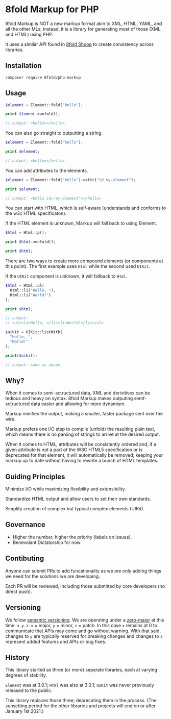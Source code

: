 # 8fold Markup for PHP

8fold Markup is NOT a new markup format akin to XML, HTML, YAML, and all the other MLs; instead, it is a library for generating most of those (XML and HTML) using PHP.

It uses a similar API found in [8fold Shoop](https://github.com/8fold/php-shoop) to create consistency across libraries.

## Installation

```
composer require 8fold/php-markup
```

## Usage

```php
$element = Element::fold("hello");

print $lement->unfold();

// output: <hello></hello>
```

You can also go straight to outputting a string.

```php
$element = Element::fold("hello");

print $element;

// output: <hello></hello>
```

You can add attributes to the elements.

```php
$element = Element::fold("hello")->attr("id my-element");

print $element;

// output: <hello id="my-element"></hello>
```

You can start with HTML, which is self-aware (understands and conforms to the w3c HTML specificaton).

If the HTML element is unknown, Markup will fall back to using Element.

```php
$html = Html::p();

print $html->unfold();

print $html;
```

There are two ways to create more compound elements (or components at this point). The first example uses `Html` while the second used `UIKit`.

If the `UIKit` component is unknown, it will fallback to `Html`.

```php
$html = Html::ul(
  Html::li("Hello, "),
  Html::li("World!")
);

print $html;

// output:
// <ul><li>Hello, </li><li>World!</li></ul>

$uikit = UIKit::listWith(
  "Hello, ",
  "World!"
);

print($uikit);

// output: same as above
```

## Why?

When it comes to semi-sctructured data, XML and derivitives can be tedious and heavy on syntax. 8fold Markup makes outputing semf-sctructured data easier and allowing for more dynamism.

Markup minifies the output, making a smaller, faster package sent over the wire.

Markup prefers one I/O step to compile (unfold) the resulting plain text, which means there is no parsing of strings to arrive at the desired output.

When it comes to HTML, attributes will be consistently ordered and, if a given attribute is not a part of the W3C HTML5 specification or is deprecated for that element, it will automatically be removed; keeping your markup up to date without having to rewrite a bunch of HTML templates.

## Guiding Principles

Minimize I/O while maximizing flexibility and extensibility.

Standardize HTML output and allow users to set their own standards.

Simplify creation of complex but typical complex elements (UIKit).

## Governance

- Higher the number, higher the priority (labels on issues).
- Benevolant Dictatorship for now.

## Contibuting

Anyone can submit PRs to add funcationality as we are only adding things we need for the solutions we are developing.

Each PR will be reviewed, including those submitted by core developers (no direct push).

## Versioning

We follow [semantic versioning](https://semver.org/). We are operating under a [zero-major](https://semver.org/#spec-item-4) at this time. `x.y.z`: `x` = major, `y` = minor, `z` = patch. In this case `x` remains at 0 to communicate that APIs may come and go without warning. With that said, changes to `y` are typically reserved for breaking changes and changes to `z` represent added features and APIs or bug fixes.

## History

This library started as three (or more) separate libraries, each at varying degrees of stability.

`Element` was at 3.0.1; `Html` was also at 3.0.1; `UIKit` was never previously released to the public.

This library replaces those three; deprecating them in the process. (The sunsetting period for the other libraries and projects will end on or after January 1st 2021.)
